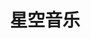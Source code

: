 ---
description: 音乐中算中规中矩。
layout: post
results:
- primaryGenreName: Music
  version: '1.0'
  formattedPrice: 免费
  genreIds:
  - '6011'
  - '6005'
  artworkUrl60: http://is5.mzstatic.com/image/thumb/Purple30/v4/c7/82/6a/c7826ac8-b3f4-694b-b5e4-7a3279f7df8a/source/60x60bb.jpg
  minimumOsVersion: '9.2'
  appletvScreenshotUrls: &a []
  sellerName: cai ZheYong
  supportedDevices:
  - iPad2Wifi
  - iPad23G
  - iPhone4S
  - iPadThirdGen
  - iPadThirdGen4G
  - iPhone5
  - iPodTouchFifthGen
  - iPadFourthGen
  - iPadFourthGen4G
  - iPadMini
  - iPadMini4G
  - iPhone5c
  - iPhone5s
  - iPhone6
  - iPhone6Plus
  - iPodTouchSixthGen
  genres:
  - 音乐
  - 社交
  currentVersionReleaseDate: '2016-07-13T02:38:50Z'
  trackName: 星空音乐
  isVppDeviceBasedLicensingEnabled: true
  description: 这是一款给你闲散时间带来音乐欣赏的休闲软件, 独立音乐带给你不一样的感受, 利用琐碎时间去听一首别样新奇的歌, 不只是旅行,
    生活, 爱情...生活中的点滴都在其中!
  price: 0
  trackId: 1131104425
  releaseDate: '2016-07-13T02:38:50Z'
  advisories:
  - 偶尔/轻微的成人/性暗示题材
  - 偶尔/轻微的现实暴力
  - 偶尔/轻微的亵渎或低俗幽默
  - 偶尔/轻微的惊悚/恐怖题材
  - 偶尔/轻微的烟酒或毒品使用或相关内容
  - 偶尔/轻微的卡通或幻想暴力
  - 偶尔/轻微的色情内容或裸露
  screenshotUrls:
  - http://a3.mzstatic.com/us/r30/Purple20/v4/a1/bb/2a/a1bb2a3a-c666-cc9e-11c4-aee5254b96f2/screen696x696.jpeg
  - http://a5.mzstatic.com/us/r30/Purple60/v4/20/58/79/205879aa-14c9-6b2f-59c5-85eabf5ccbcd/screen696x696.jpeg
  - http://a4.mzstatic.com/us/r30/Purple30/v4/ab/ff/99/abff99e6-c9de-ef45-e8a9-702e2bc23ac4/screen696x696.jpeg
  - http://a5.mzstatic.com/us/r30/Purple60/v4/74/b3/2c/74b32caa-4c0e-427f-4907-f7bd687f966c/screen696x696.jpeg
  artistViewUrl: https://itunes.apple.com/cn/developer/cai-zheyong/id1039813825?uo=4
  primaryGenreId: 6011
  kind: software
  fileSizeBytes: '16467084'
  bundleId: com.lanou0212.MomentMusic
  trackContentRating: 12+
  trackCensoredName: 星空音乐
  contentAdvisoryRating: 12+
  isGameCenterEnabled: false
  artistName: cai ZheYong
  languageCodesISO2A:
  - EN
  features: *a
  wrapperType: software
  artworkUrl512: http://is5.mzstatic.com/image/thumb/Purple30/v4/c7/82/6a/c7826ac8-b3f4-694b-b5e4-7a3279f7df8a/source/512x512bb.jpg
  artworkUrl100: http://is5.mzstatic.com/image/thumb/Purple30/v4/c7/82/6a/c7826ac8-b3f4-694b-b5e4-7a3279f7df8a/source/100x100bb.jpg
  trackViewUrl: https://geo.itunes.apple.com/cn/app/xing-kong-yin-le/id1131104425?mt=8&uo=4
  artistId: 1039813825
  currency: CNY
  ipadScreenshotUrls: *a
category: 音乐
tags: tag1
resultCount: 1
title: 星空音乐

---